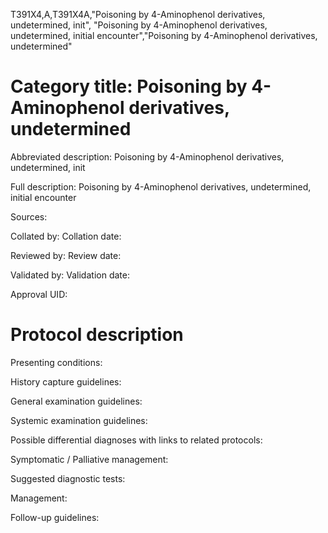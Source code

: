 T391X4,A,T391X4A,"Poisoning by 4-Aminophenol derivatives, undetermined, init", "Poisoning by 4-Aminophenol derivatives, undetermined, initial encounter","Poisoning by 4-Aminophenol derivatives, undetermined"
# Category title: Poisoning by 4-Aminophenol derivatives, undetermined

Abbreviated description: Poisoning by 4-Aminophenol derivatives, undetermined, init

Full description: Poisoning by 4-Aminophenol derivatives, undetermined, initial encounter

Sources:

Collated by:
Collation date:

Reviewed by:
Review date:

Validated by:
Validation date:

Approval UID:

# Protocol description

Presenting conditions:

History capture guidelines:

General examination guidelines:

Systemic examination guidelines:

Possible differential diagnoses with links to related protocols:

Symptomatic / Palliative management:

Suggested diagnostic tests:

Management:

Follow-up guidelines:
